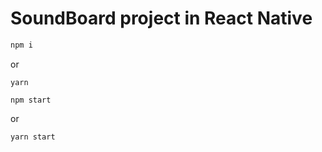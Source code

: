 # SoundBoard project in React Native

```bash
npm i
```

or

```yarn```

```npm start```

or

```yarn start```
